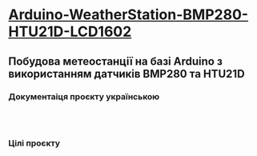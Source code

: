 <h1 align: center><a href="https://github.com/pavloeleva/Arduino-WeatherStation-BMP280-HTU21D-LCD1602/blob/main/README.md">Arduino-WeatherStation-BMP280-HTU21D-LCD1602</a></h1>
<h2>Побудова метеостанції на базі Arduino з використанням датчиків BMP280 та HTU21D </h2>
<h3>Документаіця проєкту українською</h3>
<br/>
<br/>
<h3>Цілі проєкту</h3>
